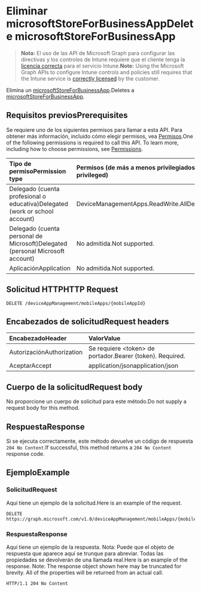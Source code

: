 # <a name="delete-microsoftstoreforbusinessapp"></a><span data-ttu-id="463e3-101">Eliminar microsoftStoreForBusinessApp</span><span class="sxs-lookup"><span data-stu-id="463e3-101">Delete microsoftStoreForBusinessApp</span></span>

> <span data-ttu-id="463e3-102">**Nota:** El uso de las API de Microsoft Graph para configurar las directivas y los controles de Intune requiere que el cliente tenga la [licencia correcta](https://go.microsoft.com/fwlink/?linkid=839381) para el servicio Intune.</span><span class="sxs-lookup"><span data-stu-id="463e3-102">**Note:** Using the Microsoft Graph APIs to configure Intune controls and policies still requires that the Intune service is [correctly licensed](https://go.microsoft.com/fwlink/?linkid=839381) by the customer.</span></span>

<span data-ttu-id="463e3-103">Elimina un [microsoftStoreForBusinessApp](../resources/intune_apps_microsoftstoreforbusinessapp.md).</span><span class="sxs-lookup"><span data-stu-id="463e3-103">Deletes a [microsoftStoreForBusinessApp](../resources/intune_apps_microsoftstoreforbusinessapp.md).</span></span>
## <a name="prerequisites"></a><span data-ttu-id="463e3-104">Requisitos previos</span><span class="sxs-lookup"><span data-stu-id="463e3-104">Prerequisites</span></span>
<span data-ttu-id="463e3-p101">Se requiere uno de los siguientes permisos para llamar a esta API. Para obtener más información, incluido cómo elegir permisos, vea [Permisos](../../../concepts/permissions_reference.md).</span><span class="sxs-lookup"><span data-stu-id="463e3-p101">One of the following permissions is required to call this API. To learn more, including how to choose permissions, see [Permissions](../../../concepts/permissions_reference.md).</span></span>

|<span data-ttu-id="463e3-107">Tipo de permiso</span><span class="sxs-lookup"><span data-stu-id="463e3-107">Permission type</span></span>|<span data-ttu-id="463e3-108">Permisos (de más a menos privilegiados)</span><span class="sxs-lookup"><span data-stu-id="463e3-108">Permissions (from least to most privileged)</span></span>|
|:---|:---|
|<span data-ttu-id="463e3-109">Delegado (cuenta profesional o educativa)</span><span class="sxs-lookup"><span data-stu-id="463e3-109">Delegated (work or school account)</span></span>|<span data-ttu-id="463e3-110">DeviceManagementApps.ReadWrite.All</span><span class="sxs-lookup"><span data-stu-id="463e3-110">DeviceManagementApps.ReadWrite.All</span></span>|
|<span data-ttu-id="463e3-111">Delegado (cuenta personal de Microsoft)</span><span class="sxs-lookup"><span data-stu-id="463e3-111">Delegated (personal Microsoft account)</span></span>|<span data-ttu-id="463e3-112">No admitida.</span><span class="sxs-lookup"><span data-stu-id="463e3-112">Not supported.</span></span>|
|<span data-ttu-id="463e3-113">Aplicación</span><span class="sxs-lookup"><span data-stu-id="463e3-113">Application</span></span>|<span data-ttu-id="463e3-114">No admitida.</span><span class="sxs-lookup"><span data-stu-id="463e3-114">Not supported.</span></span>|

## <a name="http-request"></a><span data-ttu-id="463e3-115">Solicitud HTTP</span><span class="sxs-lookup"><span data-stu-id="463e3-115">HTTP Request</span></span>
<!-- {
  "blockType": "ignored"
}
-->
``` http
DELETE /deviceAppManagement/mobileApps/{mobileAppId}
```

## <a name="request-headers"></a><span data-ttu-id="463e3-116">Encabezados de solicitud</span><span class="sxs-lookup"><span data-stu-id="463e3-116">Request headers</span></span>
|<span data-ttu-id="463e3-117">Encabezado</span><span class="sxs-lookup"><span data-stu-id="463e3-117">Header</span></span>|<span data-ttu-id="463e3-118">Valor</span><span class="sxs-lookup"><span data-stu-id="463e3-118">Value</span></span>|
|:---|:---|
|<span data-ttu-id="463e3-119">Autorización</span><span class="sxs-lookup"><span data-stu-id="463e3-119">Authorization</span></span>|<span data-ttu-id="463e3-120">Se requiere &lt;token&gt; de portador.</span><span class="sxs-lookup"><span data-stu-id="463e3-120">Bearer {token}. Required.</span></span>|
|<span data-ttu-id="463e3-121">Aceptar</span><span class="sxs-lookup"><span data-stu-id="463e3-121">Accept</span></span>|<span data-ttu-id="463e3-122">application/json</span><span class="sxs-lookup"><span data-stu-id="463e3-122">application/json</span></span>|

## <a name="request-body"></a><span data-ttu-id="463e3-123">Cuerpo de la solicitud</span><span class="sxs-lookup"><span data-stu-id="463e3-123">Request body</span></span>
<span data-ttu-id="463e3-124">No proporcione un cuerpo de solicitud para este método.</span><span class="sxs-lookup"><span data-stu-id="463e3-124">Do not supply a request body for this method.</span></span>

## <a name="response"></a><span data-ttu-id="463e3-125">Respuesta</span><span class="sxs-lookup"><span data-stu-id="463e3-125">Response</span></span>
<span data-ttu-id="463e3-126">Si se ejecuta correctamente, este método devuelve un código de respuesta `204 No Content`.</span><span class="sxs-lookup"><span data-stu-id="463e3-126">If successful, this method returns a `204 No Content` response code.</span></span>

## <a name="example"></a><span data-ttu-id="463e3-127">Ejemplo</span><span class="sxs-lookup"><span data-stu-id="463e3-127">Example</span></span>
### <a name="request"></a><span data-ttu-id="463e3-128">Solicitud</span><span class="sxs-lookup"><span data-stu-id="463e3-128">Request</span></span>
<span data-ttu-id="463e3-129">Aquí tiene un ejemplo de la solicitud.</span><span class="sxs-lookup"><span data-stu-id="463e3-129">Here is an example of the request.</span></span>
``` http
DELETE https://graph.microsoft.com/v1.0/deviceAppManagement/mobileApps/{mobileAppId}
```

### <a name="response"></a><span data-ttu-id="463e3-130">Respuesta</span><span class="sxs-lookup"><span data-stu-id="463e3-130">Response</span></span>
<span data-ttu-id="463e3-p102">Aquí tiene un ejemplo de la respuesta. Nota: Puede que el objeto de respuesta que aparece aquí se trunque para abreviar. Todas las propiedades se devolverán de una llamada real.</span><span class="sxs-lookup"><span data-stu-id="463e3-p102">Here is an example of the response. Note: The response object shown here may be truncated for brevity. All of the properties will be returned from an actual call.</span></span>
``` http
HTTP/1.1 204 No Content
```



